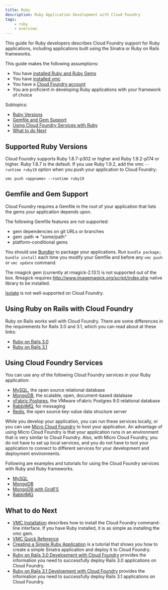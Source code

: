 ```yaml
---
title: Ruby
description: Ruby Application Development with Cloud Foundry
tags:
    - ruby
    - overview
---
```


This guide for Ruby developers describes Cloud Foundry support for Ruby
applications, including applications built using the Sinatra or Ruby on Rails
frameworks.

This guide makes the following assumptions:

-  You have [installed Ruby and Ruby Gems](installing-ruby.html)
-  You have [installed vmc](/tools/vmc/installing-vmc.html)
-  You have a [Cloud Foundry account](http://www.cloudfoundry.com/signup)
-  You are proficient in developing Ruby applications with your framework of
   choice

Subtopics:

-  [Ruby Versions](#supported-ruby-versions)
-  [Gemfile and Gem Support](#gemfile-and-gem-support)
-  [Using Cloud Foundry Services with Ruby](#using-cloud-foundry-services)
-  [What to do Next](#what-to-do-next)

## Supported Ruby Versions

Cloud Foundry supports Ruby 1.8.7-p302 or higher and Ruby 1.9.2-p174 or higher.
Ruby 1.8.7 is the default. If you use Ruby 1.9.2, add the vmc `--runtime ruby19`
option when you push your application to Cloud Foundry:

    vmc push <appname> --runtime ruby19

## Gemfile and Gem Support

Cloud Foundry requires a Gemfile in the root of your application that lists
the gems your application depends upon.

The following Gemfile features are not supported:

-  gem dependencies on git URLs or branches
-  gem :path => "some/path"
-  platform-conditional gems

You should use [Bundler](http://gembundler.com) to package your applications.
Run `bundle package; bundle install` each time you modify your Gemfile and
before any `vmc push` or `vmc update` command.

The rmagick gem (currently at rmagick-2.13.1) is not supported out of the box.
Rmagick requires http://www.imagemagick.org/script/index.php native library to
be installed.

[Isolate](https://github.com/jbarnette/isolate) is not well-supported on Cloud
Foundry.

## Using Ruby on Rails with Cloud Foundry

Ruby on Rails works well with Cloud Foundry. There are some differences in the requirements for Rails 3.0 and 3.1, which you can read about at these links:

+   [Ruby on Rails 3.0](/frameworks/ruby/rails-3-0.html)
+   [Ruby on Rails 3.1](/frameworks/ruby/rails-3-1.html)

## Using Cloud Foundry Services

You can use any of the following Cloud Foundry services in your Ruby application:

-   [MySQL](http://www.mysql.com/), the open source relational database
-   [MongoDB](http://www.mongodb.org/), the scalable, open,
    document-based database
-   [vFabric Postgres](http://www.vmware.com/products/datacenter-virtualization/vfabric-data-director),
    the VMware vFabric Postgres 9.0 relational database
-   [RabbitMQ](http://www.rabbitmq.com/), for messaging
-   [Redis](http://redis.io/), the open source key-value data structure server

While you develop your application, you can run these services locally, or you
can use [Micro Cloud Foundry](/infrastructure/micro/installing-mcf.html) to host your application.
An advantage of using Micro Cloud Foundry is that your application runs in an
environment that is very similar to Cloud Foundry. Also, with Micro Cloud
Foundry, you do not have to set up local services, and you do not have to tool
your application to connect to different services for your development and
deployment environments.

Following are examples and tutorials for using the Cloud Foundry services with Ruby and Ruby frameworks.

-   [MySQL](/services/mysql/ruby-mysql.html)
-   [MongoDB](/services/mongodb/ruby-mongodb.html)
-   [MongoDB with GridFS](/services/mongodb/ruby-mongodb-gridfs.html)
-   [RabbitMQ](/services/rabbitmq/ruby-rabbitmq.html)

## What to do Next

-   [VMC Installation](/tools/vmc/installing-vmc.html) describes how to install the Cloud Foundry command-line interface. If you have Ruby installed, it is as simple as installing the vmc gem.
-   [VMC Quick Reference](/tools/vmc/vmc-quick-ref.html)
-   [Creating a Simple Ruby Application](ruby-simple.html) is a tutorial that shows you how to create a simple Sinatra application and deploy it to Cloud Foundry.
-   [Ruby on Rails 3.0 Development with Cloud Foundry](rails-3-0.html) provides the information you need to successfully deploy Rails 3.0 applications on Cloud Foundry.
-   [Ruby on Rails 3.1 Development with Cloud Foundry](rails-3-1.html) provides the information you need to successfully deploy Rails 3.1 applications on Cloud Foundry.